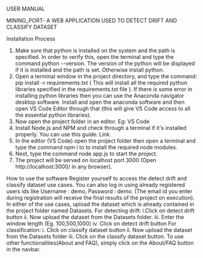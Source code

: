 USER MANUAL

MINING_PORT- A WEB APPLICATION USED TO DETECT DRIFT AND CLASSIFY DATASET

	
Installation Process
1. Make sure that python is installed on the system and the path is specified. In order to verify this, open the terminal and type the command python --version. The version of the python will be displayed if it is installed and the path is set. Otherwise install python. 
1. Open a terminal window in the project directory, and type the command: pip install -r requirements.txt ( This will install all the required python libraries specified in the requirements.txt file ).  If there is some error in installing python libraries then you can use the Anaconda navigator desktop software. Install and open the anaconda software and then open VS Code Editor through that (this will give VS Code access to all the essential python libraries).
1. Now open the project folder in an editor. Eg: VS Code
1. Install Node.js and NPM and check through a terminal if it's installed properly. You can use this guide: Link.
1. In the editor (VS Code) open the project folder then open a terminal and type the command npm i to to install the required node modules.
1. Next, type the command node app.js to start the project.
1. The project will be served on localhost port 3000 (Open http://localhost:3000/ in any browser).


How to use the software
 Register yourself to access the detect drift and classify dataset use cases. You can also log in using already registered users ids like Username : demo, Password : demo. 
(The email id you enter during registration will receive the final results of the project on execution).
In either of the use cases, upload the dataset which is already contained in the project folder named Datasets.
For detecting drift: i.Click on detect drift button
                              ii. Now upload the dataset from the Datasets folder.
                              iii. Enter the window length (Eg. 100,500,1000)
                              iv. Click on detect drift button
For classification: i. Click on classify dataset button
                                         ii. Now upload the dataset from the Datasets folder
                                        iii. Click on the classify dataset button.
To use other functionalities(About and FAQ), simply click on the About/FAQ button in the navbar. 



